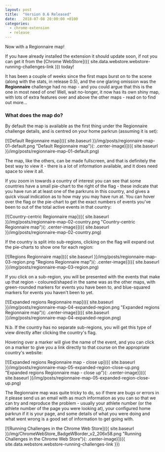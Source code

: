 ```yaml
---
layout: post
title:  "Version 0.6 Released"
date:   2018-07-08 20:00:00 +0100
categories:
  - chrome-extension
  - release
---
```

Now with a Regionnaire map!

If you have already installed the extension it should update soon, if not you can get it
from the [Chrome WebStore]({{ site.data.webstore.webstore-running-challenges-link }}) today!

It has been a couple of weeks since the first maps burst on to the scene (along
with the stats, in release 0.5), and the one glaring omission was the **Regionnaire**
challenge had no map - and you could argue that this is the one in most need of
one! Well, wait no-longer, it now has its own shiny map, with lots of extra
features over and above the other maps - read on to find out more...

### What does the map do?

By default the map is available as the first thing under the Regionnaire
challenge details, and is centred on your home parkrun (assuming it is set):

[![Default Regionnaire map]({{ site.baseurl }}/img/posts/regionnaire-map-01-default.png "Default Regionnaire map"){: .center-image}]({{ site.baseurl }}/img/posts/regionnaire-map-01-default.png)

The map, like the others, can be made fullscreen, and that is definitely the
best way to view it - there is a lot of information available, and it does need
space to view it all.

If you zoom in towards a country of interest you can see that some countries
have a small pie-chart to the right of the flag - these indicate that you have
run at at least one of the parkruns in this country, and gives a quick visual
indication as to how may you may have run at. You can hover over the flag or
the pie-chart to get the exact numbers of events you've been to out of the total
active events in that country:

[![Country-centric Regionnaire map]({{ site.baseurl }}/img/posts/regionnaire-map-02-country.png "Country-centric Regionnaire map"){: .center-image}]({{ site.baseurl }}/img/posts/regionnaire-map-02-country.png)

If the country is split into sub-regions, clicking on the flag will expand out
the pie-charts to show one for each region:

[![Regions Regionnaire map]({{ site.baseurl }}/img/posts/regionnaire-map-03-region.png "Regions Regionnaire map"){: .center-image}]({{ site.baseurl }}/img/posts/regionnaire-map-03-region.png)

If you click on a sub-region, you will be presented with the events that make up
that region - coloured/shaped in the same was as the other maps, with green-rounded
markers for events you have been to, and blue-squared markers for events you haven't
been to yet.

[![Expanded regions Regionnaire map]({{ site.baseurl }}/img/posts/regionnaire-map-04-expanded-region.png "Expanded regions Regionnaire map"){: .center-image}]({{ site.baseurl }}/img/posts/regionnaire-map-04-expanded-region.png)

N.b. If the country has no separate sub-regions, you will get this type of view
directly after clicking the country's flag.

Hovering over a marker will give the name of the event, and you can click on a
marker to give you a link directly to that course on the appropriate country's
website:

[![Expanded regions Regionnaire map - close up]({{ site.baseurl }}/img/posts/regionnaire-map-05-expanded-region-close-up.png "Expanded regions Regionnaire map - close up"){: .center-image}]({{ site.baseurl }}/img/posts/regionnaire-map-05-expanded-region-close-up.png)


The Regionnaire map was quite tricky to do, so if there are bugs or errors in
it please send us an email with as much information as you can so that we can
try and reproduce the problem - usually your athlete number (or the athlete number
of the page you were looking at), your configured home parkrun if it is your
page, and some details of what you were doing and what went wrong is a good set of
information to get going with.

[![Running Challenges in the Chrome Web Store]({{ site.baseurl }}/img/ChromeWebStore_BadgeWBorder_v2_206x58.png "Running Challenges in the Chrome Web Store"){: .center-image}]({{ site.data.webstore.webstore-running-challenges-link }})
